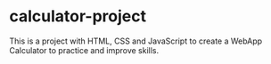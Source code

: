 # calculator-project

This is a project with HTML, CSS and JavaScript to create a WebApp Calculator to practice and improve skills.
